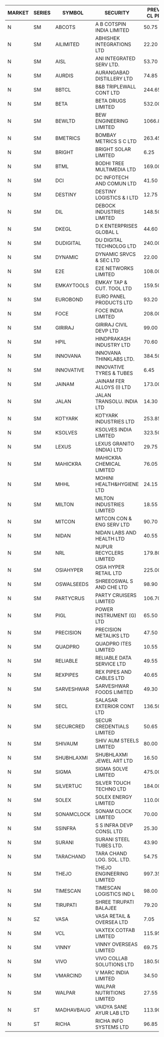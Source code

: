 


| MARKET | SERIES | SYMBOL | SECURITY | PREV CL PR | OPEN PRICE | HIGH PRICE | LOW PRICE | CLOSE PRICE | NET TRDVAL | NET TRDQTY | CORP IND | HI 52 WK | LO 52 WK |
| ----- | ----- | ----- | ----- | ----- | ----- | ----- | ----- | ----- | ----- | ----- | ----- | ----- | ----- |
| N | SM | ABCOTS | A B COTSPIN INDIA LIMITED | 50.75 | 50.75 | 54.00 | 48.15 | 53.25 | 5643600.00 | 108000 |  | 61.35 | 43.00 |
| N | SM | AILIMITED | ABHISHEK INTEGRATIONS LTD | 22.20 | 22.20 | 23.30 | 22.20 | 23.30 | 346050.00 | 15000 |  | 38.60 | 19.00 |
| N | SM | AISL | ANI INTEGRATED SERV LTD. | 53.70 | 54.85 | 54.85 | 54.85 | 54.85 | 65820.00 | 1200 |  | 72.45 | 24.70 |
| N | SM | AURDIS | AURANGABAD DISTILLERY LTD | 74.85 | 71.15 | 76.60 | 71.15 | 74.45 | 739500.00 | 10000 |  | 86.00 | 29.60 |
| N | SM | BBTCL | B&B TRIPLEWALL CONT LTD | 244.65 | 235.00 | 235.00 | 232.45 | 232.45 | 700450.00 | 3000 |  | 291.15 | 67.00 |
| N | SM | BETA | BETA DRUGS LIMITED | 532.00 | 532.00 | 544.50 | 532.00 | 544.50 | 430500.00 | 800 |  | 695.00 | 116.20 |
| N | SM | BEWLTD | BEW ENGINEERING LIMITED | 1066.85 | 1070.00 | 1070.00 | 1013.55 | 1013.55 | 9679662.50 | 9500 |  | 1187.20 | 228.15 |
| N | SM | BMETRICS | BOMBAY METRICS S C LTD | 263.45 | 276.60 | 276.60 | 255.20 | 276.60 | 2599320.00 | 9600 |  | 276.60 | 117.90 |
| N | SM | BRIGHT | BRIGHT SOLAR LIMITED | 6.25 | 6.00 | 6.40 | 5.95 | 6.00 | 2113500.00 | 348000 |  | 15.55 | 4.60 |
| N | SM | BTML | BODHI TREE MULTIMEDIA LTD | 169.00 | 160.55 | 160.55 | 160.55 | 160.55 | 192660.00 | 1200 |  | 174.00 | 64.05 |
| N | SM | DCI | DC INFOTECH AND COMUN LTD | 41.50 | 41.70 | 44.05 | 41.70 | 42.30 | 1269300.00 | 30000 |  | 100.00 | 35.95 |
| N | SM | DESTINY | DESTINY LOGISTICS & I LTD | 12.75 | 12.15 | 12.15 | 12.15 | 12.15 | 72900.00 | 6000 |  | 15.45 | 8.05 |
| N | SM | DIL | DEBOCK INDUSTRIES LIMITED | 148.50 | 152.50 | 155.00 | 141.10 | 149.30 | 1791840.00 | 12000 |  | 161.00 | 6.30 |
| N | SM | DKEGL | D K ENTERPRISES GLOBAL L | 44.60 | 42.00 | 42.00 | 42.00 | 42.00 | 126000.00 | 3000 |  | 72.60 | 35.10 |
| N | SM | DUDIGITAL | DU DIGITAL TECHNOLOG LTD | 240.00 | 228.00 | 240.00 | 228.00 | 240.00 | 696000.00 | 3000 |  | 240.00 | 95.00 |
| N | SM | DYNAMIC | DYNAMIC SRVCS & SEC LTD | 22.00 | 21.00 | 21.00 | 20.90 | 20.90 | 83800.00 | 4000 |  | 57.70 | 18.00 |
| N | SM | E2E | E2E NETWORKS LIMITED | 108.00 | 110.00 | 113.40 | 110.00 | 113.40 | 446800.00 | 4000 |  | 139.05 | 36.00 |
| N | SM | EMKAYTOOLS | EMKAY TAP & CUT. TOOL LTD | 159.50 | 151.55 | 151.60 | 151.55 | 151.60 | 1909560.00 | 12600 |  | 271.00 | 98.00 |
| N | SM | EUROBOND | EURO PANEL PRODUCTS LTD | 93.20 | 92.25 | 96.95 | 91.10 | 92.60 | 2060100.00 | 22000 |  | 137.00 | 72.05 |
| N | SM | FOCE | FOCE INDIA LIMITED | 208.00 | 208.00 | 215.20 | 208.00 | 212.00 | 1543080.00 | 7200 |  | 264.00 | 185.10 |
| N | SM | GIRIRAJ | GIRIRAJ CIVIL DEVP LTD | 99.00 | 99.00 | 99.00 | 99.00 | 99.00 | 2494800.00 | 25200 |  | 102.00 | 63.65 |
| N | SM | HPIL | HINDPRAKASH INDUSTRY LTD | 70.60 | 71.70 | 71.85 | 71.70 | 71.85 | 861150.00 | 12000 |  | 93.90 | 45.40 |
| N | SM | INNOVANA | INNOVANA THINKLABS LTD. | 384.50 | 384.00 | 384.80 | 371.00 | 371.00 | 1139800.00 | 3000 |  | 461.00 | 80.50 |
| N | SM | INNOVATIVE | INNOVATIVE TYRES & TUBES | 6.45 | 6.15 | 6.60 | 6.15 | 6.60 | 116700.00 | 18000 |  | 20.45 | 6.10 |
| N | SM | JAINAM | JAINAM FER ALLOYS (I) LTD | 173.00 | 164.60 | 179.95 | 164.60 | 178.50 | 1389300.00 | 8000 |  | 198.00 | 69.70 |
| N | SM | JALAN | JALAN TRANSOLU. INDIA LTD | 14.30 | 14.10 | 14.30 | 13.70 | 13.70 | 2789100.00 | 201000 |  | 18.00 | 3.45 |
| N | SM | KOTYARK | KOTYARK INDUSTRIES LTD | 253.85 | 264.00 | 264.00 | 246.10 | 257.45 | 27137700.00 | 106000 |  | 371.25 | 67.90 |
| N | SM | KSOLVES | KSOLVES INDIA LIMITED | 323.50 | 320.00 | 326.00 | 315.05 | 326.00 | 2067000.00 | 6400 |  | 1718.20 | 292.60 |
| N | SM | LEXUS | LEXUS GRANITO (INDIA) LTD | 29.75 | 30.90 | 31.20 | 29.00 | 30.90 | 273200.00 | 9000 |  | 44.45 | 10.30 |
| N | SM | MAHICKRA | MAHICKRA CHEMICAL LIMITED | 76.05 | 76.10 | 76.10 | 75.90 | 76.00 | 228000.00 | 3000 |  | 96.50 | 75.00 |
| N | SM | MHHL | MOHINI HEALTH&HYGIENE LTD | 24.15 | 23.70 | 24.00 | 23.10 | 23.10 | 212400.00 | 9000 |  | 42.75 | 18.95 |
| N | SM | MILTON | MILTON INDUSTRIES LIMITED | 18.55 | 19.45 | 19.45 | 19.45 | 19.45 | 85580.00 | 4400 |  | 27.05 | 10.65 |
| N | SM | MITCON | MITCON CON & ENG SERV LTD | 90.70 | 90.00 | 90.00 | 86.20 | 86.30 | 8377000.00 | 96000 |  | 137.65 | 33.10 |
| N | SM | NIDAN | NIDAN LABS AND HEALTH LTD | 40.55 | 38.60 | 42.00 | 38.50 | 41.10 | 1274250.00 | 32000 |  | 70.70 | 38.50 |
| N | SM | NRL | NUPUR RECYCLERS LIMITED | 179.80 | 172.55 | 179.00 | 170.85 | 171.75 | 25162060.00 | 145200 |  | 316.05 | 124.20 |
| N | SM | OSIAHYPER | OSIA HYPER RETAIL LTD | 225.00 | 248.50 | 248.50 | 248.50 | 248.50 | 99400.00 | 400 |  | 315.00 | 117.00 |
| N | SM | OSWALSEEDS | SHREEOSWAL S AND CHE LTD | 98.90 | 98.90 | 99.80 | 98.75 | 99.80 | 1189800.00 | 12000 |  | 99.80 | 28.00 |
| N | SM | PARTYCRUS | PARTY CRUISERS LIMITED | 106.70 | 105.00 | 117.00 | 105.00 | 117.00 | 2234100.00 | 20000 |  | 122.00 | 16.50 |
| N | SM | PIGL | POWER INSTRUMENT (G) LTD | 65.50 | 62.25 | 62.25 | 62.25 | 62.25 | 124500.00 | 2000 |  | 88.60 | 26.15 |
| N | SM | PRECISION | PRECISION METALIKS LTD | 47.50 | 46.50 | 47.00 | 44.00 | 46.95 | 1199000.00 | 26000 |  | 55.95 | 40.90 |
| N | SM | QUADPRO | QUADPRO ITES LIMITED | 10.55 | 10.50 | 10.75 | 10.50 | 10.75 | 127500.00 | 12000 |  | 18.80 | 10.00 |
| N | SM | RELIABLE | RELIABLE DATA SERVICE LTD | 49.55 | 51.00 | 51.00 | 51.00 | 51.00 | 122400.00 | 2400 |  | 63.45 | 23.75 |
| N | SM | REXPIPES | REX PIPES AND CABLES LTD | 40.65 | 41.90 | 41.90 | 41.90 | 41.90 | 167600.00 | 4000 |  | 64.35 | 26.00 |
| N | SM | SARVESHWAR | SARVESHWAR FOODS LIMITED | 49.30 | 47.05 | 50.45 | 47.00 | 49.20 | 775760.00 | 16000 |  | 67.65 | 14.40 |
| N | SM | SECL | SALASAR EXTERIOR CONT LTD | 136.50 | 134.00 | 143.00 | 130.00 | 138.65 | 3660000.00 | 27000 |  | 143.00 | 12.25 |
| N | SM | SECURCRED | SECUR CREDENTIALS LIMITED | 50.65 | 50.00 | 53.15 | 50.00 | 53.10 | 187470.00 | 3600 |  | 67.90 | 12.00 |
| N | SM | SHIVAUM | SHIV AUM STEELS LIMITED | 80.00 | 80.00 | 85.00 | 80.00 | 83.50 | 5301000.00 | 66000 |  | 90.00 | 46.50 |
| N | SM | SHUBHLAXMI | SHUBHLAXMI JEWEL ART LTD | 16.50 | 16.50 | 16.50 | 16.50 | 16.50 | 16500.00 | 1000 |  | 24.30 | 11.20 |
| N | SM | SIGMA | SIGMA SOLVE LIMITED | 475.00 | 498.75 | 498.75 | 498.75 | 498.75 | 897750.00 | 1800 |  | 745.75 | 37.20 |
| N | SM | SILVERTUC | SILVER TOUCH TECHNO LTD | 184.00 | 183.00 | 192.90 | 178.00 | 178.00 | 2042250.00 | 11000 |  | 211.85 | 72.00 |
| N | SM | SOLEX | SOLEX ENERGY LIMITED | 110.00 | 104.50 | 111.85 | 104.50 | 111.85 | 2776900.00 | 26000 |  | 176.00 | 32.00 |
| N | SM | SONAMCLOCK | SONAM CLOCK LIMITED | 70.00 | 71.00 | 71.00 | 68.00 | 68.00 | 624000.00 | 9000 |  | 77.35 | 39.00 |
| N | SM | SSINFRA | S S INFRA DEVP CONSL LTD | 25.30 | 24.75 | 25.00 | 24.50 | 25.00 | 371250.00 | 15000 |  | 33.40 | 7.60 |
| N | SM | SURANI | SURANI STEEL TUBES LTD. | 43.90 | 45.90 | 46.05 | 45.00 | 45.00 | 273900.00 | 6000 |  | 48.40 | 17.35 |
| N | SM | TARACHAND | TARA CHAND LOG. SOL. LTD. | 54.75 | 54.80 | 54.80 | 48.45 | 50.90 | 1019000.00 | 20000 |  | 66.00 | 27.40 |
| N | SM | THEJO | THEJO ENGINEERING LIMITED | 997.35 | 997.00 | 1044.50 | 996.90 | 999.00 | 1953750.00 | 1950 |  | 3950.00 | 826.00 |
| N | SM | TIMESCAN | TIMESCAN LOGISTICS IND L | 98.00 | 98.00 | 105.50 | 96.00 | 102.00 | 2637700.00 | 26000 |  | 161.15 | 74.25 |
| N | SM | TIRUPATI | SHREE TIRUPATI BALAJEE | 79.20 | 83.10 | 83.15 | 83.10 | 83.15 | 1746000.00 | 21000 |  | 83.15 | 39.50 |
| N | SZ | VASA | VASA RETAIL & OVERSEA LTD | 7.05 | 6.70 | 6.70 | 6.70 | 6.70 | 26800.00 | 4000 |  | 8.90 | 6.70 |
| N | SM | VCL | VAXTEX COTFAB LIMITED | 115.95 | 119.50 | 119.50 | 115.00 | 115.00 | 586250.00 | 5000 |  | 136.20 | 23.50 |
| N | SM | VINNY | VINNY OVERSEAS LIMITED | 69.75 | 72.50 | 73.20 | 72.15 | 73.05 | 2187300.00 | 30000 |  | 77.55 | 29.00 |
| N | SM | VIVO | VIVO COLLAB SOLUTIONS LTD | 180.50 | 184.95 | 189.50 | 180.00 | 189.15 | 2386000.00 | 12800 |  | 369.80 | 171.95 |
| N | SM | VMARCIND | V MARC INDIA LIMITED | 34.50 | 33.00 | 36.40 | 33.00 | 36.40 | 627900.00 | 18000 |  | 52.80 | 25.35 |
| N | SM | WALPAR | WALPAR NUTRITIONS LIMITED | 27.55 | 28.90 | 28.90 | 28.90 | 28.90 | 57800.00 | 2000 |  | 51.50 | 27.20 |
| N | ST | MADHAVBAUG | VAIDYA SANE AYUR LAB LTD | 113.90 | 119.55 | 119.55 | 119.55 | 119.55 | 1912800.00 | 16000 |  | 119.55 | 98.00 |
| N | ST | RICHA | RICHA INFO SYSTEMS LTD | 96.85 | 92.05 | 92.10 | 92.05 | 92.05 | 4786650.00 | 52000 |  | 127.00 | 92.05 |




